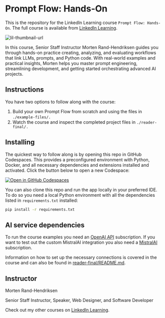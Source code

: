 # Prompt Flow: Hands-On
This is the repository for the LinkedIn Learning course `Prompt Flow: Hands-On`. The full course is available from [LinkedIn Learning][lil-course-url].

![lil-thumbnail-url]

In this course, Senior Staff Instructor Morten Rand-Hendriksen guides you through hands-on practice creating, analyzing, and evaluating workflows that link LLMs, prompts, and Python code. With real-world examples and practical insights, Morten helps you master prompt engineering, streamlining development, and getting started orchestrating advanced AI projects.

## Instructions
You have two options to follow along with the course:
1. Build your own Prompt Flow from scratch and using the files in `./example-files/.`
2. Watch the course and inspect the completed project files in `./reader-final/.`

## Installing
The quickest way to follow along is by opening this repo in GitHub Codespaces. This provides a preconfigured environment with Python, Docker, and all necessary dependencies and extensions installed and activated. Click the button below to open a new Codespace:

[![Open in GitHub Codespaces](https://github.com/codespaces/badge.svg)](https://codespaces.new/LinkedInLearning/building-advanced-ai-apps-with-prompt-flow-5960396/)

You can also clone this repo and run the app locally in your preferred IDE. To do so you need a local Python environment with all the dependencies listed in `requirements.txt` installed:

```sh
pip install -r requirements.txt
```

## AI service dependencies
To run the course examples you need an [OpenAI API](https://platform.openai.com) subscription. If you want to test out the custom MistralAI integration you also need a [MistralAI](https://console.mistral.ai/) subscription.

Information on how to set up the necessary connections is covered in the course and can also be found in [reader-final/README.md](reader-final/README.md).

## Instructor

Morten Rand-Hendriksen

Senior Staff Instructor, Speaker, Web Designer, and Software Developer

                            

Check out my other courses on [LinkedIn Learning](https://www.linkedin.com/learning/instructors/morten-rand-hendriksen?u=104).

[0]: # (Replace these placeholder URLs with actual course URLs)

[lil-course-url]: https://www.linkedin.com/learning/prompt-flow-hands-on
[lil-thumbnail-url]: https://media.licdn.com/dms/image/v2/D4E0DAQHw2NiAd5Dv1Q/learning-public-crop_675_1200/learning-public-crop_675_1200/0/1726091509509?e=2147483647&v=beta&t=qejXiqejNWRCKW5DOiOTM-oHg6dSs6w3HEVMYq64L4I

